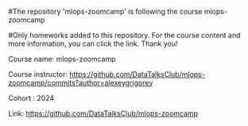 
#The repository 'mlops-zoomcamp' is following the course mlops-zoomcamp

#Only homeworks added to this repository. For the course content and more information, you can click the link. Thank you!

Course name: mlops-zoomcamp

Course instructor: https://github.com/DataTalksClub/mlops-zoomcamp/commits?author=alexeygrigorev

Cohort : 2024 

Link: https://github.com/DataTalksClub/mlops-zoomcamp




